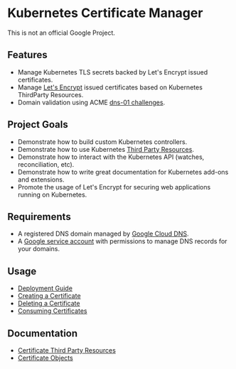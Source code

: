 # Kubernetes Certificate Manager

This is not an official Google Project.

## Features

* Manage Kubernetes TLS secrets backed by Let's Encrypt issued certificates.
* Manage [Let's Encrypt](https://letsencrypt.org) issued certificates based on Kubernetes ThirdParty Resources.
* Domain validation using ACME [dns-01 challenges](https://letsencrypt.github.io/acme-spec/#rfc.section.7.4).

## Project Goals

* Demonstrate how to build custom Kubernetes controllers.
* Demonstrate how to use Kubernetes [Third Party Resources](https://github.com/kubernetes/kubernetes/blob/release-1.3/docs/design/extending-api.md).
* Demonstrate how to interact with the Kubernetes API (watches, reconciliation, etc).
* Demonstrate how to write great documentation for Kubernetes add-ons and extensions.
* Promote the usage of Let's Encrypt for securing web applications running on Kubernetes.

## Requirements

* A registered DNS domain managed by [Google Cloud DNS](https://cloud.google.com/dns).
* A [Google service account](https://cloud.google.com/storage/docs/authentication#service_accounts) with permissions to manage DNS records for your domains.

## Usage

* [Deployment Guide](docs/deployment-guide.md)
* [Creating a Certificate](docs/create-a-certificate.md)
* [Deleting a Certificate](docs/delete-a-certificate.md)
* [Consuming Certificates](docs/consume-certificates.md)

## Documentation

* [Certificate Third Party Resources](docs/certificate-third-party-resource.md)
* [Certificate Objects](docs/certificate-objects.md)
